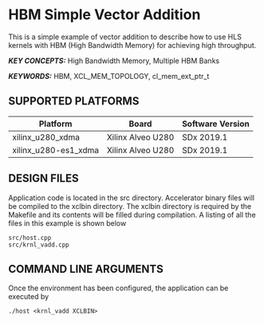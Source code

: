 HBM Simple Vector Addition
======================

This is a simple example of vector addition to describe how to use HLS kernels with HBM (High Bandwidth Memory) for achieving high throughput.

***KEY CONCEPTS:*** High Bandwidth Memory, Multiple HBM Banks

***KEYWORDS:*** HBM, XCL_MEM_TOPOLOGY, cl_mem_ext_ptr_t

## SUPPORTED PLATFORMS
Platform | Board             | Software Version
---------|-------------------|-----------------
xilinx_u280_xdma|Xilinx Alveo U280|SDx 2019.1
xilinx_u280-es1_xdma|Xilinx Alveo U280|SDx 2019.1


##  DESIGN FILES
Application code is located in the src directory. Accelerator binary files will be compiled to the xclbin directory. The xclbin directory is required by the Makefile and its contents will be filled during compilation. A listing of all the files in this example is shown below

```
src/host.cpp
src/krnl_vadd.cpp
```

##  COMMAND LINE ARGUMENTS
Once the environment has been configured, the application can be executed by
```
./host <krnl_vadd XCLBIN>
```

